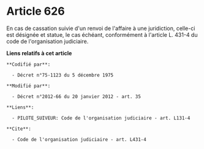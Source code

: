 # Article 626

En cas de cassation suivie d'un renvoi de l'affaire à une juridiction, celle-ci est désignée et statue, le cas échéant,
conformément à l'article L. 431-4 du code de l'organisation judiciaire.

**Liens relatifs à cet article**

	**Codifié par**:

	  - Décret n°75-1123 du 5 décembre 1975

	**Modifié par**:

	  - Décret n°2012-66 du 20 janvier 2012 - art. 35

	**Liens**:

	  - PILOTE_SUIVEUR: Code de l'organisation judiciaire - art. L131-4

	**Cite**:

	  - Code de l'organisation judiciaire - art. L431-4

